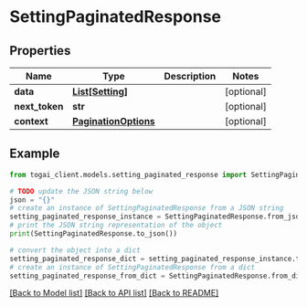 # SettingPaginatedResponse


## Properties

Name | Type | Description | Notes
------------ | ------------- | ------------- | -------------
**data** | [**List[Setting]**](Setting.md) |  | [optional] 
**next_token** | **str** |  | [optional] 
**context** | [**PaginationOptions**](PaginationOptions.md) |  | [optional] 

## Example

```python
from togai_client.models.setting_paginated_response import SettingPaginatedResponse

# TODO update the JSON string below
json = "{}"
# create an instance of SettingPaginatedResponse from a JSON string
setting_paginated_response_instance = SettingPaginatedResponse.from_json(json)
# print the JSON string representation of the object
print(SettingPaginatedResponse.to_json())

# convert the object into a dict
setting_paginated_response_dict = setting_paginated_response_instance.to_dict()
# create an instance of SettingPaginatedResponse from a dict
setting_paginated_response_from_dict = SettingPaginatedResponse.from_dict(setting_paginated_response_dict)
```
[[Back to Model list]](../README.md#documentation-for-models) [[Back to API list]](../README.md#documentation-for-api-endpoints) [[Back to README]](../README.md)


